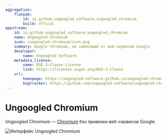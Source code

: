 ```yaml
---
aggregation:
    flatpak:
        id: io.github.ungoogled_software.ungoogled_chromium
        build: offical
appstream:
    id: io.github.ungoogled_software.ungoogled_chromium
    name: Ungoogled Chromium
    icon: /ungoogled-chromium/icon.png
    summary: Google Chromium, не зависящий от веб-сервисов Google
    developer:
        name: Ungoogled Software
    metadata_license:
        name: BSD 3-Clause License
        link: https://licenses.nuget.org/BSD-3-Clause
    url:
        homepage: https://ungoogled-software.github.io/ungoogled-chromium-binaries/
        bugtracker: https://github.com/ungoogled-software/ungoogled-chromium/issues
---
```


# Ungoogled Chromium

Ungoogled Chromium — [Chromium](/chromium) без привязки веб-сервисов Google.

![Интерфейс Ungoogled Chromium](/ungoogled-chromium/preview.png)

<!--@include: @apps/_parts/install/content-flatpak.md-->
